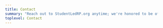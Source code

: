 ```yaml
---
title: Contact
summary: "Reach out to StudentLedRP.org anytime; we're honored to be of service."
toplevel: Contact
---
```



